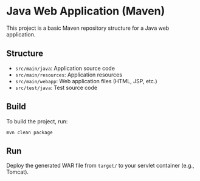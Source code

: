 # Java Web Application (Maven)

This project is a basic Maven repository structure for a Java web application.

## Structure
- `src/main/java`: Application source code
- `src/main/resources`: Application resources
- `src/main/webapp`: Web application files (HTML, JSP, etc.)
- `src/test/java`: Test source code

## Build
To build the project, run:

```
mvn clean package
```

## Run
Deploy the generated WAR file from `target/` to your servlet container (e.g., Tomcat).
